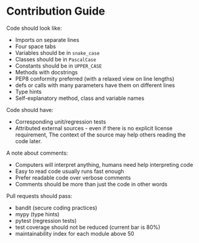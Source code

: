 # Contribution Guide


Code should look like:
- Imports on separate lines
- Four space tabs
- Variables should be in `snake_case`
- Classes should be in `PascalCase`
- Constants should be in `UPPER_CASE`
- Methods with docstrings
- PEP8 conformity preferred (with a relaxed view on line lengths)
- defs or calls with many parameters have them on different lines
- Type hints
- Self-explanatory method, class and variable names


Code should have:
- Corresponding unit/regression tests
- Attributed external sources - even if there is no explicit license requirement, The context of the source may help others reading the code later.


A note about comments:
- Computers will interpret anything, humans need help interpreting code
- Easy to read code usually runs fast enough
- Prefer readable code over verbose comments
- Comments should be more than just the code in other words


Pull requests should pass:
- bandit (secure coding practices)
- mypy (type hints)
- pytest (regression tests)
- test coverage should not be reduced (current bar is 80%)
- maintainability index for each module above 50